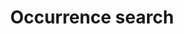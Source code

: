---
lang-ref: occurrence/search
title: Occurrence search
description: We publish open data
layout: occurrence
permalink: /fr/occurrence/search
---